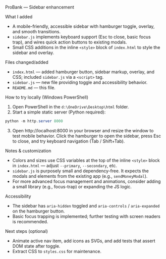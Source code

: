 ProBank — Sidebar enhancement

What I added
- A mobile-friendly, accessible sidebar with hamburger toggle, overlay, and smooth transitions.
- `sidebar.js` implements keyboard support (Esc to close, basic focus trap), and wires quick action buttons to existing modals.
- Small CSS additions in the inline `<style>` block of `index.html` to style the sidebar and overlay.

Files changed/added
- `index.html` — added hamburger button, sidebar markup, overlay, and CSS; included `sidebar.js` via a `<script>` tag.
- `sidebar.js` — new file providing toggle and accessibility behavior.
- `README.md` — this file.

How to try locally (Windows PowerShell)
1. Open PowerShell in the `d:\OneDrive\Desktop\html` folder.
2. Start a simple static server (Python required):

```powershell
python -m http.server 8000
```

3. Open http://localhost:8000 in your browser and resize the window to test mobile behavior. Click the hamburger to open the sidebar, press Esc to close, and try keyboard navigation (Tab / Shift+Tab).

Notes & customization
- Colors and sizes use CSS variables at the top of the inline `<style>` block in `index.html` — adjust `--primary`, `--secondary`, etc.
- `sidebar.js` is purposely small and dependency-free. It expects the modals and elements from the existing app (e.g., `sendMoneyModal`).
- For more advanced focus management and animations, consider adding a small library (e.g., focus-trap) or expanding the JS logic.

Accessibility
- The sidebar has `aria-hidden` toggled and `aria-controls` / `aria-expanded` on the hamburger button.
- Basic focus trapping is implemented; further testing with screen readers is recommended.

Next steps (optional)
- Animate active nav item, add icons as SVGs, and add tests that assert DOM state after toggle.
- Extract CSS to `styles.css` for maintenance.
